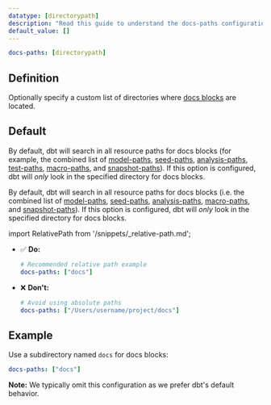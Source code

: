 ```yaml
---
datatype: [directorypath]
description: "Read this guide to understand the docs-paths configuration in dbt."
default_value: []
---
```


<File name='dbt_project.yml'>

```yml
docs-paths: [directorypath]
```

</File>

## Definition
Optionally specify a custom list of directories where [docs blocks](/docs/build/documentation#docs-blocks) are located.


## Default

<VersionBlock firstVersion="1.9">

By default, dbt will search in all resource paths for docs blocks (for example, the combined list of [model-paths](/reference/project-configs/model-paths), [seed-paths](/reference/project-configs/seed-paths), [analysis-paths](/reference/project-configs/analysis-paths), [test-paths](/reference/project-configs/test-paths), [macro-paths](/reference/project-configs/macro-paths), and [snapshot-paths](/reference/project-configs/snapshot-paths)). If this option is configured, dbt will _only_ look in the specified directory for docs blocks.

</VersionBlock>

<VersionBlock lastVersion="1.8">

By default, dbt will search in all resource paths for docs blocks (i.e. the combined list of [model-paths](/reference/project-configs/model-paths), [seed-paths](/reference/project-configs/seed-paths), [analysis-paths](/reference/project-configs/analysis-paths), [macro-paths](/reference/project-configs/macro-paths), and [snapshot-paths](/reference/project-configs/snapshot-paths)). If this option is configured, dbt will _only_ look in the specified directory for docs blocks.

</VersionBlock>

import RelativePath from '/snippets/_relative-path.md';

<RelativePath 
path="docs-paths"
absolute="/Users/username/project/docs"
/>

- ✅ **Do:**
    ```yml
    # Recommended relative path example
    docs-paths: ["docs"]
    ```

- ❌ **Don't:**
    ```yml
    # Avoid using absolute paths
    docs-paths: ["/Users/username/project/docs"]
    ```

## Example

Use a subdirectory named `docs` for docs blocks:

<File name='dbt_project.yml'>

```yml
docs-paths: ["docs"]
```

</File>

**Note:** We typically omit this configuration as we prefer dbt's default behavior.
